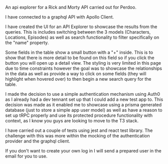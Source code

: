 An api explorer for a Rick and Morty API carried out for Perdoo.

I have connected to a graphql API with Apollo Client.

I have created the UI for an API Explorer to showcase the results from the queries. This is includes switching between the 3 models (Characters, Locations, Episodes) as well as search functionality to filter specifically on the "name" property.

Some fields in the table show a small button with a "+" inside. This is to show that there is more detail to be found on this field so if you click the button you will open up a detail view. The styling is very limited in this page due to time constraints however the goal was to showcase the relationships in the data as well as provide a way to click on some fields (they will highlight when hovered over) to then begin a new search query for the table.

I made the decision to use a simple authentication mechanism using Auth0 as I already had a dev tennant set up that I could add a new test app to. This decision was made as it enabled me to showcase using a prisma generated database (just to store a simple app user model) as well as have a reason to set up tRPC properly and use its protected procedure functionality with context, as I know you guys are looking to move to the T3 stack.

I have carried out a couple of tests using jest and react test library. The challenge with this was more within the mocking of the authentication provider and the graphql client.

If you don't want to create your own log in I will send a prepared user in the email for you to use.
